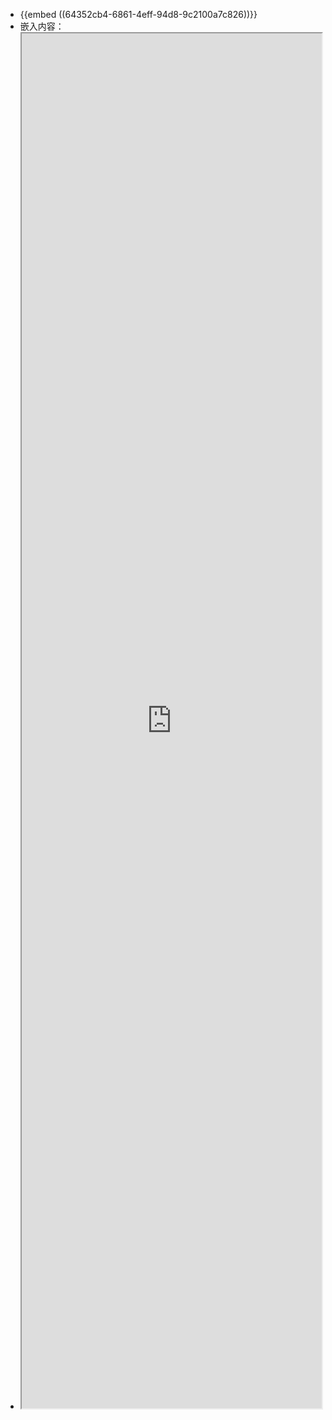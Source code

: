 - {{embed ((64352cb4-6861-4eff-94d8-9c2100a7c826))}}
- 嵌入内容：
- <iframe src="https://blog.fpb.icu/" width=100% height="2200"></iframe>